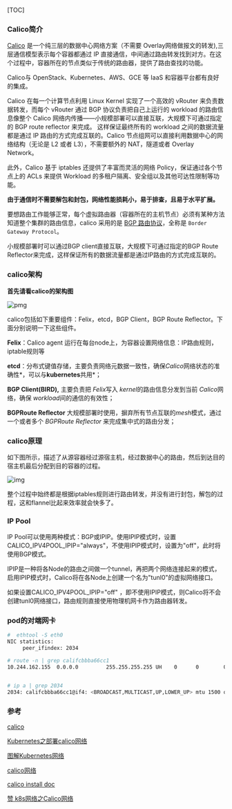 [TOC]

### Calico简介

[Calico](https://www.projectcalico.org/) 是一个纯三层的数据中心网络方案（不需要 Overlay网络做报文的转发),三层通信模型表示每个容器都通过 IP 直接通信，中间通过路由转发找到对方。在这个过程中，容器所在的节点类似于传统的路由器，提供了路由查找的功能。

Calico与 OpenStack、Kubernetes、AWS、GCE 等 IaaS 和容器平台都有良好的集成。

Calico 在每一个计算节点利用 Linux Kernel 实现了一个高效的 vRouter 来负责数据转发，而每个 vRouter 通过 BGP 协议负责把自己上运行的 workload 的路由信息像整个 Calico 网络内传播——小规模部署可以直接互联，大规模下可通过指定的 BGP route reflector 来完成。 这样保证最终所有的 workload 之间的数据流量都是通过 IP 路由的方式完成互联的。Calico 节点组网可以直接利用数据中心的网络结构（无论是 L2 或者 L3），不需要额外的 NAT，隧道或者 Overlay Network。

此外，Calico 基于 iptables 还提供了丰富而灵活的网络 Policy，保证通过各个节点上的 ACLs 来提供 Workload 的多租户隔离、安全组以及其他可达性限制等功能。

**由于通信时不需要解包和封包，网络性能损耗小，易于排查，且易于水平扩展。**

   要想路由工作能够正常，每个虚拟路由器（容器所在的主机节点）必须有某种方法知道整个集群的路由信息，calico 采用的是 [BGP 路由协议](https://en.wikipedia.org/wiki/Border_Gateway_Protocol)，全称是 `Border Gateway Protocol`。

小规模部署时可以通过BGP client直接互联，大规模下可通过指定的BGP Route Reflector来完成，这样保证所有的数据流量都是通过IP路由的方式完成互联的。

### calico架构

**首先请看calico的架构图**

![pmg](https://llussy.github.io/images/kubernetes/calico-01.png)



calico包括如下重要组件：Felix，etcd，BGP Client，BGP Route Reflector。下面分别说明一下这些组件。

**Felix**：Calico agent  运行在每台node上，为容器设置网络信息：IP路由规则，iptable规则等

**etcd**：分布式键值存储，主要负责网络元数据一致性，确保*Calico*网络状态的准确性*，可以与**kubernetes**共用*；

**BGP Client(BIRD),** 主要负责把 *Felix*写入 *kernel*的路由信息分发到当前 *Calico*网络，确保 *workload*间的通信的有效性；

**BGPRoute Reflector** 大规模部署时使用，摒弃所有节点互联的*mesh*模式，通过一个或者多个 *BGPRoute Reflector* 来完成集中式的路由分发；

### calico原理

如下图所示，描述了从源容器经过源宿主机，经过数据中心的路由，然后到达目的宿主机最后分配到目的容器的过程。

![img](http://llussy.github.io/images/kubernetes/calico-02.png)



整个过程中始终都是根据iptables规则进行路由转发，并没有进行封包，解包的过程，这和flannel比起来效率就会快多了。

### IP Pool

 IP Pool可以使用两种模式：BGP或IPIP。使用IPIP模式时，设置 CALICO_IPV4POOL_IPIP="always"，不使用IPIP模式时，设置为"off"，此时将使用BGP模式。

 IPIP是一种将各Node的路由之间做一个tunnel，再把两个网络连接起来的模式，启用IPIP模式时，Calico将在各Node上创建一个名为"tunl0"的虚拟网络接口。

如果设置CALICO_IPV4POOL_IPIP="off" ，即不使用IPIP模式，则Calico将不会创建tunl0网络接口，路由规则直接使用物理机网卡作为路由器转发。

### pod的对端网卡

```bash
#  ethtool -S eth0
NIC statistics:
     peer_ifindex: 2034

# route -n | grep califcbbba66cc1
10.244.162.155  0.0.0.0         255.255.255.255 UH    0      0        0 califcbbba66cc1


# ip a | grep 2034
2034: califcbbba66cc1@if4: <BROADCAST,MULTICAST,UP,LOWER_UP> mtu 1500 qdisc noqueue state UP

```



### 参考

[calico](https://jimmysong.io/kubernetes-handbook/concepts/calico.html)

[Kubernetes之部署calico网络](<https://blog.51cto.com/newfly/2062210>)

[图解Kubernetes网络](<https://mp.weixin.qq.com/s/NETiIHI7pib1Ws6ltPDtjA>)

[calico网络](https://kubernetes.feisky.xyz/cha-jian-kuo-zhan/network/index-2#calico-de-bu-zu)

[calico install doc](https://docs.projectcalico.org/getting-started/kubernetes/self-managed-onprem/onpremises)

[赞 k8s网络之Calico网络](https://www.cnblogs.com/goldsunshine/p/10701242.html)

